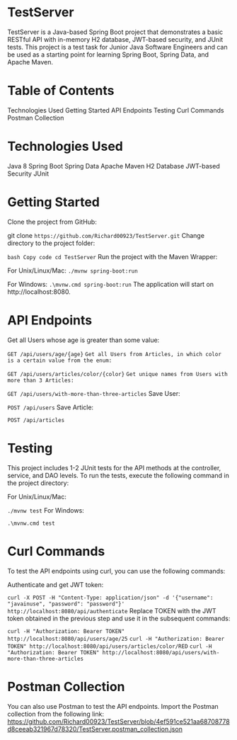 # TestServer
TestServer is a Java-based Spring Boot project that demonstrates a basic RESTful API with in-memory H2 database, JWT-based security, and JUnit tests. This project is a test task for Junior Java Software Engineers and can be used as a starting point for learning Spring Boot, Spring Data, and Apache Maven.

# Table of Contents
Technologies Used
Getting Started
API Endpoints
Testing
Curl Commands
Postman Collection
# Technologies Used
Java 8
Spring Boot
Spring Data
Apache Maven
H2 Database
JWT-based Security
JUnit
# Getting Started
Clone the project from GitHub:



git clone ```https://github.com/Richard00923/TestServer.git```
Change directory to the project folder:

```bash Copy code cd TestServer```
Run the project with the Maven Wrapper:

For Unix/Linux/Mac:
```./mvnw spring-boot:run```

 For Windows:
```.\mvnw.cmd spring-boot:run```
The application will start on http://localhost:8080.
# API Endpoints
Get all Users whose age is greater than some value:



```GET /api/users/age/{age}```
```Get all Users from Articles, in which color is a certain value from the enum:```


```GET /api/users/articles/color/{color}```
```Get unique names from Users with more than 3 Articles:```



```GET /api/users/with-more-than-three-articles```
Save User:


```POST /api/users```
Save Article:

```POST /api/articles```
 # Testing
This project includes 1-2 JUnit tests for the API methods at the controller, service, and DAO levels. To run the tests, execute the following command in the project directory:

For Unix/Linux/Mac:

```./mvnw test```
For Windows:


```.\mvnw.cmd test```
# Curl Commands
To test the API endpoints using curl, you can use the following commands:

Authenticate and get JWT token:


```curl -X POST -H "Content-Type: application/json" -d '{"username": "javainuse", "password": "password"}'``` ```http://localhost:8080/api/authenticate```
Replace TOKEN with the JWT token obtained in the previous step and use it in the subsequent commands:


```curl -H "Authorization: Bearer TOKEN" http://localhost:8080/api/users/age/25```
```curl -H "Authorization: Bearer TOKEN" http://localhost:8080/api/users/articles/color/RED```
```curl -H "Authorization: Bearer TOKEN" http://localhost:8080/api/users/with-more-than-three-articles```
# Postman Collection
You can also use Postman to test the API endpoints. Import the Postman collection from the following link:
https://github.com/Richard00923/TestServer/blob/4ef591ce521aa68708778d8ceeab321967d78320/TestServer.postman_collection.json
